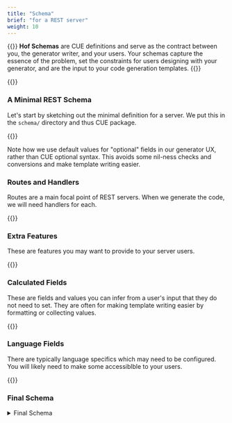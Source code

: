 ```yaml
---
title: "Schema"
brief: "for a REST server"
weight: 10
---
```


{{<lead>}}
__Hof Schemas__ are CUE definitions and serve as the contract between
you, the generator writer, and your users.
Your schemas capture the essence of the problem,
set the constraints for users designing with your generator,
and are the input to your code generation templates.
{{</lead>}}


{{<codePane title="A minimal schema" file="code/getting-started/first-example/content/schema/minimal.html">}}


### A Minimal REST Schema

Let's start by sketching out the minimal definition for a server.
We put this in the `schema/` directory and thus CUE package.

{{<codePane title="schema/server.cue" file="code/getting-started/first-example/content/schema/rest.html">}}

Note how we use default values for "optional" fields in our generator UX,
rather than CUE optional syntax.
This avoids some nil-ness checks and conversions
and make template writing easier.


### Routes and Handlers

Routes are a main focal point of REST servers. When we generate the code, we will need handlers for each.

{{<codePane title="schema/server.cue" file="code/getting-started/first-example/content/schema/routes.html">}}


### Extra Features

These are features you may want to provide to your server users.

{{<codePane title="schema/server.cue" file="code/getting-started/first-example/content/schema/extra.html">}}


### Calculated Fields

These are fields and values you can infer from a user's input that they do not need to set.
They are often for making template writing easier
by formatting or collecting values.

{{<codePane title="schema/server.cue" file="code/getting-started/first-example/content/schema/calc.html">}}


### Language Fields

There are typically language specifics which may need to be configured.
You will likely need to make some accessiblble to your users.

{{<codePane title="schema/server.cue" file="code/getting-started/first-example/content/schema/lang.html">}}


### Final Schema

<details>
<summary>Final Schema</summary>
{{<codePane title="schema/server.cue" file="code/getting-started/first-example/content/schema/final.html">}}
</details>
